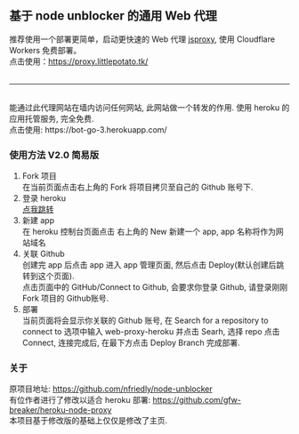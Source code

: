 ## 基于 node unblocker 的通用 Web 代理
推荐使用一个部署更简单，启动更快速的 Web 代理 <a href="https://github.com/EtherDream/jsproxy/tree/master/cf-worker">jsproxy</a>, 使用 Cloudflare Workers 免费部署。<br>
点击使用：https://proxy.littlepotato.tk/ <br>
<br>
<hr>
<br>
能通过此代理网站在墙内访问任何网站, 此网站做一个转发的作用. 使用 heroku 的应用托管服务, 完全免费.<br>
点击使用: https://bot-go-3.herokuapp.com/

### 使用方法 V2.0 简易版

1. Fork 项目<br>
在当前页面点击右上角的 Fork 将项目拷贝至自己的 Github 账号下.<br>
2. 登录 heroku<br>
<a href="https://dashboard.heroku.com/apps">点我跳转</a><br>
3. 新建 app<br>
在 heroku 控制台页面点击 右上角的 New 新建一个 app, app 名称将作为网站域名<br>
4. 关联 Github<br>
创建完 app 后点击 app 进入 app 管理页面, 然后点击 Deploy(默认创建后跳转到这个页面).<br>
点击页面中的 GitHub/Connect to Github, 会要求你登录 Github, 请登录刚刚 Fork 项目的 Github账号.<br>
5. 部署<br>
当前页面将会显示你关联的 Github 账号, 在 Search for a repository to connect to 选项中输入 web-proxy-heroku
并点击 Searh, 选择 repo 点击 Connect, 连接完成后, 在最下方点击 Deploy Branch 完成部署.<br>

### 关于

原项目地址: https://github.com/nfriedly/node-unblocker
<br>
有位作者进行了修改以适合 heroku 部署: https://github.com/gfw-breaker/heroku-node-proxy
<br>
本项目基于修改版的基础上仅仅是修改了主页. 
